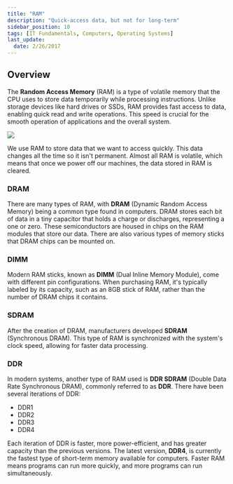 ```yaml
---
title: "RAM"
description: "Quick-access data, but not for long-term"
sidebar_position: 10
tags: [IT Fundamentals, Computers, Operating Systems]
last_update:
  date: 2/26/2017
---
```



## Overview 

The **Random Access Memory** (RAM) is a type of volatile memory that the CPU uses to store data temporarily while processing instructions. Unlike storage devices like hard drives or SSDs, RAM provides fast access to data, enabling quick read and write operations. This speed is crucial for the smooth operation of applications and the overall system.

<div class="img-center">

![](/img/docs/comphwram.png)

</div>

We use RAM to store data that we want to access quickly. This data changes all the time so it isn't permanent. Almost all RAM is volatile, which means that once we power off our machines, the data stored in RAM is cleared.



### DRAM

There are many types of RAM, with **DRAM** (Dynamic Random Access Memory) being a common type found in computers. DRAM stores each bit of data in a tiny capacitor that holds a charge or discharges, representing a one or zero. These semiconductors are housed in chips on the RAM modules that store our data. There are also various types of memory sticks that DRAM chips can be mounted on.

### DIMM

Modern RAM sticks, known as **DIMM** (Dual Inline Memory Module), come with different pin configurations. When purchasing RAM, it's typically labeled by its capacity, such as an 8GB stick of RAM, rather than the number of DRAM chips it contains.

### SDRAM

After the creation of DRAM, manufacturers developed **SDRAM** (Synchronous DRAM). This type of RAM is synchronized with the system's clock speed, allowing for faster data processing.

### DDR

In modern systems, another type of RAM used is **DDR SDRAM** (Double Data Rate Synchronous DRAM), commonly referred to as **DDR**. There have been several iterations of DDR:

- DDR1
- DDR2
- DDR3
- DDR4

Each iteration of DDR is faster, more power-efficient, and has greater capacity than the previous versions. The latest version, **DDR4**, is currently the fastest type of short-term memory available for computers. Faster RAM means programs can run more quickly, and more programs can run simultaneously. 

